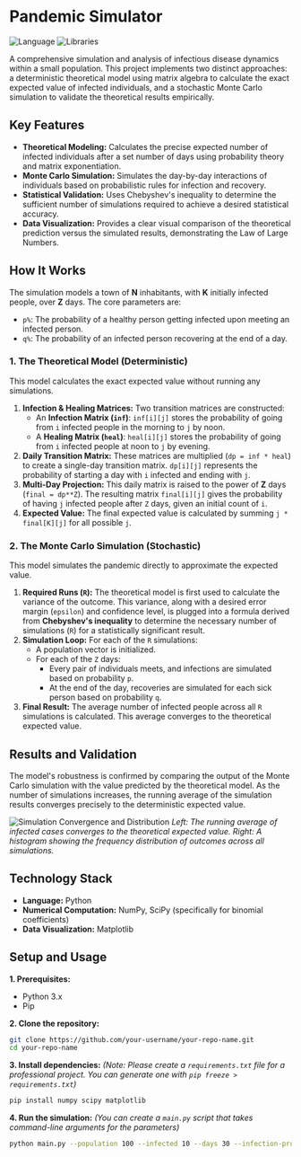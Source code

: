# Pandemic Simulator

![Language](https://img.shields.io/badge/Language-Python-blue.svg)
![Libraries](https://img.shields.io/badge/Libraries-NumPy%20%7C%20SciPy%20%7C%20Matplotlib-orange.svg)

A comprehensive simulation and analysis of infectious disease dynamics within a small population. This project implements two distinct approaches: a deterministic theoretical model using matrix algebra to calculate the exact expected value of infected individuals, and a stochastic Monte Carlo simulation to validate the theoretical results empirically.

## Key Features

-   **Theoretical Modeling:** Calculates the precise expected number of infected individuals after a set number of days using probability theory and matrix exponentiation.
-   **Monte Carlo Simulation:** Simulates the day-by-day interactions of individuals based on probabilistic rules for infection and recovery.
-   **Statistical Validation:** Uses Chebyshev's inequality to determine the sufficient number of simulations required to achieve a desired statistical accuracy.
-   **Data Visualization:** Provides a clear visual comparison of the theoretical prediction versus the simulated results, demonstrating the Law of Large Numbers.

## How It Works

The simulation models a town of **N** inhabitants, with **K** initially infected people, over **Z** days. The core parameters are:
-   `p%`: The probability of a healthy person getting infected upon meeting an infected person.
-   `q%`: The probability of an infected person recovering at the end of a day.

### 1. The Theoretical Model (Deterministic)

This model calculates the exact expected value without running any simulations.

1.  **Infection & Healing Matrices:** Two transition matrices are constructed:
    -   An **Infection Matrix (`inf`)**: `inf[i][j]` stores the probability of going from `i` infected people in the morning to `j` by noon.
    -   A **Healing Matrix (`heal`)**: `heal[i][j]` stores the probability of going from `i` infected people at noon to `j` by evening.
2.  **Daily Transition Matrix:** These matrices are multiplied (`dp = inf * heal`) to create a single-day transition matrix. `dp[i][j]` represents the probability of starting a day with `i` infected and ending with `j`.
3.  **Multi-Day Projection:** This daily matrix is raised to the power of **Z** days (`final = dp**Z`). The resulting matrix `final[i][j]` gives the probability of having `j` infected people after `Z` days, given an initial count of `i`.
4.  **Expected Value:** The final expected value is calculated by summing `j * final[K][j]` for all possible `j`.

### 2. The Monte Carlo Simulation (Stochastic)

This model simulates the pandemic directly to approximate the expected value.

1.  **Required Runs (`R`):** The theoretical model is first used to calculate the variance of the outcome. This variance, along with a desired error margin (`epsilon`) and confidence level, is plugged into a formula derived from **Chebyshev's inequality** to determine the necessary number of simulations (`R`) for a statistically significant result.
2.  **Simulation Loop:** For each of the `R` simulations:
    - A population vector is initialized.
    - For each of the `Z` days:
        - Every pair of individuals meets, and infections are simulated based on probability `p`.
        - At the end of the day, recoveries are simulated for each sick person based on probability `q`.
3.  **Final Result:** The average number of infected people across all `R` simulations is calculated. This average converges to the theoretical expected value.

## Results and Validation

The model's robustness is confirmed by comparing the output of the Monte Carlo simulation with the value predicted by the theoretical model. As the number of simulations increases, the running average of the simulation results converges precisely to the deterministic expected value.

![Simulation Convergence and Distribution](path/to/your/simulation_results.png)
*Left: The running average of infected cases converges to the theoretical expected value. Right: A histogram showing the frequency distribution of outcomes across all simulations.*

## Technology Stack

-   **Language:** Python
-   **Numerical Computation:** NumPy, SciPy (specifically for binomial coefficients)
-   **Data Visualization:** Matplotlib

## Setup and Usage

**1. Prerequisites:**
-   Python 3.x
-   Pip

**2. Clone the repository:**
```bash
git clone https://github.com/your-username/your-repo-name.git
cd your-repo-name
```

**3. Install dependencies:**
*(Note: Please create a `requirements.txt` file for a professional project. You can generate one with `pip freeze > requirements.txt`)*
```bash
pip install numpy scipy matplotlib
```

**4. Run the simulation:**
*(You can create a `main.py` script that takes command-line arguments for the parameters)*
```bash
python main.py --population 100 --infected 10 --days 30 --infection-prob 5 --recovery-prob 10
```
